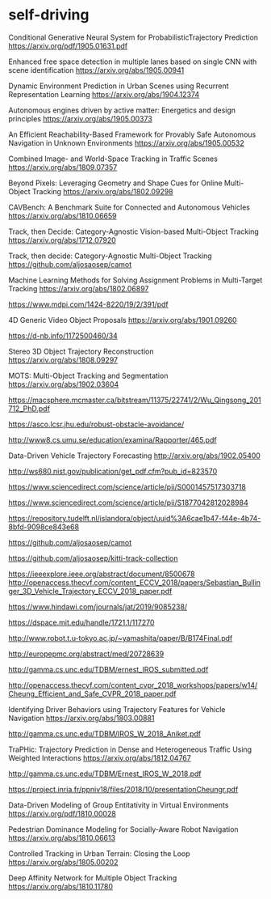 # self-driving

Conditional Generative Neural System for ProbabilisticTrajectory Prediction
https://arxiv.org/pdf/1905.01631.pdf

Enhanced free space detection in multiple lanes based on single CNN with scene identification
https://arxiv.org/abs/1905.00941

Dynamic Environment Prediction in Urban Scenes using Recurrent Representation Learning
https://arxiv.org/abs/1904.12374

Autonomous engines driven by active matter: Energetics and design principles
https://arxiv.org/abs/1905.00373

An Efficient Reachability-Based Framework for Provably Safe Autonomous Navigation in Unknown Environments
https://arxiv.org/abs/1905.00532

Combined Image- and World-Space Tracking in Traffic Scenes
https://arxiv.org/abs/1809.07357

Beyond Pixels: Leveraging Geometry and Shape Cues for Online Multi-Object Tracking
https://arxiv.org/abs/1802.09298

CAVBench: A Benchmark Suite for Connected and Autonomous Vehicles
https://arxiv.org/abs/1810.06659

Track, then Decide: Category-Agnostic Vision-based Multi-Object Tracking
https://arxiv.org/abs/1712.07920

Track, then decide: Category-Agnostic Multi-Object Tracking
https://github.com/aljosaosep/camot

Machine Learning Methods for Solving Assignment Problems in Multi-Target Tracking
https://arxiv.org/abs/1802.06897


https://www.mdpi.com/1424-8220/19/2/391/pdf

4D Generic Video Object Proposals
https://arxiv.org/abs/1901.09260

https://d-nb.info/1172500460/34

Stereo 3D Object Trajectory Reconstruction
https://arxiv.org/abs/1808.09297

MOTS: Multi-Object Tracking and Segmentation
https://arxiv.org/abs/1902.03604

https://macsphere.mcmaster.ca/bitstream/11375/22741/2/Wu_Qingsong_201712_PhD.pdf

https://asco.lcsr.jhu.edu/robust-obstacle-avoidance/

http://www8.cs.umu.se/education/examina/Rapporter/465.pdf

Data-Driven Vehicle Trajectory Forecasting
http://arxiv.org/abs/1902.05400

http://ws680.nist.gov/publication/get_pdf.cfm?pub_id=823570

https://www.sciencedirect.com/science/article/pii/S0001457517303718

https://www.sciencedirect.com/science/article/pii/S1877042812028984


https://repository.tudelft.nl/islandora/object/uuid%3A6cae1b47-f44e-4b74-8bfd-9098ce843e68

https://github.com/aljosaosep/camot

https://github.com/aljosaosep/kitti-track-collection

https://ieeexplore.ieee.org/abstract/document/8500678
http://openaccess.thecvf.com/content_ECCV_2018/papers/Sebastian_Bullinger_3D_Vehicle_Trajectory_ECCV_2018_paper.pdf

https://www.hindawi.com/journals/jat/2019/9085238/

https://dspace.mit.edu/handle/1721.1/117270

http://www.robot.t.u-tokyo.ac.jp/~yamashita/paper/B/B174Final.pdf

http://europepmc.org/abstract/med/20728639

http://gamma.cs.unc.edu/TDBM/ernest_IROS_submitted.pdf

http://openaccess.thecvf.com/content_cvpr_2018_workshops/papers/w14/Cheung_Efficient_and_Safe_CVPR_2018_paper.pdf

Identifying Driver Behaviors using Trajectory Features for Vehicle Navigation
https://arxiv.org/abs/1803.00881

http://gamma.cs.unc.edu/TDBM/IROS_W_2018_Aniket.pdf

TraPHic: Trajectory Prediction in Dense and Heterogeneous Traffic Using Weighted Interactions
https://arxiv.org/abs/1812.04767

http://gamma.cs.unc.edu/TDBM/Ernest_IROS_W_2018.pdf

https://project.inria.fr/ppniv18/files/2018/10/presentationCheungr.pdf

Data-Driven Modeling of Group Entitativity in Virtual Environments
https://arxiv.org/pdf/1810.00028

Pedestrian Dominance Modeling for Socially-Aware Robot Navigation
https://arxiv.org/abs/1810.06613

Controlled Tracking in Urban Terrain: Closing the Loop
https://arxiv.org/abs/1805.00202

Deep Affinity Network for Multiple Object Tracking
https://arxiv.org/abs/1810.11780

